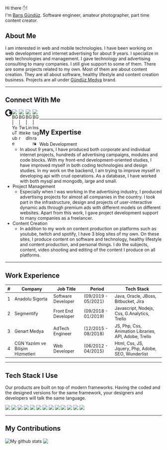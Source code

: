 Hi there ✋!  
I'm [Barış Gündüz](https://www.barisgunduz.com/). Software engineer, amateur photographer, part time content creator.

## About Me

I am interested in web and mobile technologies. I have been working on web development and internet advertising for about 9 years. I specialize in web technologies and management. I gave technology and advertising consulting to many companies. I still give support to some of them. There are some projects related to my own. Most of them are about content creation. They are all about software, healthy lifestyle and content creation business. Projects are all under [Gündüz Medya](https://www.gunduzmedya.com/) brand.

---

## Connect With Me

<p>
<a href="https://www.barisgunduz.com" >
<img align="left" alt="barisgunduz.com" width="22px" src="https://raw.githubusercontent.com/iconic/open-iconic/master/svg/globe.svg" />
</a>
<a href="https://www.youtube.com/barisgunduzofficial" >
<img align="left" alt="BG | YouTube" width="22px" src="https://cdn.jsdelivr.net/npm/simple-icons@v3/icons/youtube.svg" />
</a>
<a href="https://twitter.com/baris_gunduz" >
<img align="left" alt="BG | Twitter" width="22px" src="https://cdn.jsdelivr.net/npm/simple-icons@v3/icons/twitter.svg" />
</a>
<a href="https://www.linkedin.com/in/barisgunduz/" >
<img align="left" alt="BG | LinkedIn" width="22px" src="https://cdn.jsdelivr.net/npm/simple-icons@v3/icons/linkedin.svg" />
</a>
<a href="https://www.instagram.com/barisgunduzofficial" >
<img align="left" alt="BG | Instagram" width="22px" src="https://cdn.jsdelivr.net/npm/simple-icons@v3/icons/instagram.svg" />
</a>
</p>
<br />

---

## My Expertise

-   Web Development
    -   In about 9 years, I have produced both corporate and individual internet projects, hundreds of advertising campaigns, modules and code blocks. With my front-end development-oriented studies, I have improved myself in both coding technologies and design studies. In my work on the backend, I am trying to improve myself in developing api with crud operations. As a database, I have worked with both mysql and mongodb, large and small.
-   Project Management
    -   Especially when I was working in the advertising industry, I produced advertising projects for almost all companies in the country. I took part in the infrastructure, design and projects of user-interactive dynamic ads through premium ads with different models on different websites. Apart from this work, I gave project development support to many companies as a freelancer.
-   Content Creation
    -   In addition to my work on content production on platforms such as youtube, twitch and spotify, I have 3 blog sites of my own. On these sites, I produce content on software and technology, healthy lifestyle and content production, and personal things. I do the subjects, content, video shooting and editing of the content I produce on all platforms.

---

## Work Experience

<table>
<thead>
<tr>
<th>#</th>
<th>Company</th>
<th>Job Title</th>
<th>Period</th>
<th>Tech Stack</th>
</tr>
</thead>
<tbody>
<tr>
<td>1</td>
<td>Anadolu Sigorta</td>
<td>Software Developer</td>
<td>(09/2019 - 05/2021)</td>
<td>Java, Oracle, JBoss, Bitbucket, Jira</td>
</tr>
<tr>
<td>2</td>
<td>Segmentify</td>
<td>Front End Developer</td>
<td>(09/2018 - 01/2019)</td>
<td>Javascript, Nodejs, Css, G.Analytics, Trello</td>
</tr>
<tr>
<td>3</td>
<td>Genart Medya</td>
<td>AdTech Engineer</td>
<td>(12/2015 - 08/2018)</td>
<td>JS, Php, Css, Animation Libraries, API, Adobe, Trello</td>
</tr>
<tr>
<td>4</td>
<td>CGN Yazılım ve Bilişim Hizmetleri</td>
<td>Web Developer</td>
<td>(06/2012 - 04/2015)</td>
<td>Html, Css, JS, Jquery, Php, Adobe, SEO, Wunderlist</td>
</tr>

</tbody>
</table>

---

## Tech Stack I Use

Our products are built on top of modern frameworks. Having the coded and the designed versions for the same framework, your designers and developers will talk the same language.

<p>
  <img src="https://img.shields.io/badge/Xcode-007ACC?style=flat-square&logo=Xcode&logoColor=white" />
  <img src="https://img.shields.io/badge/json-5E5C5C?style=for-the-badge&logo=json&logoColor=white" />
  <img src="https://img.shields.io/badge/HTML5-E34F26?style=for-the-badge&logo=html5&logoColor=white" />
  <img src="https://img.shields.io/badge/CSS3-1572B6?style=for-the-badge&logo=css3&logoColor=white" />
  <img src="https://img.shields.io/badge/JavaScript-323330?style=for-the-badge&logo=javascript&logoColor=F7DF1E" />
  <img src="https://img.shields.io/badge/TypeScript-007ACC?style=for-the-badge&logo=typescript&logoColor=white" />
  <img src="https://img.shields.io/badge/Node.js-339933?style=for-the-badge&logo=nodedotjs&logoColor=white" />
  <img src="https://img.shields.io/badge/Vue.js-35495E?style=for-the-badge&logo=vuedotjs&logoColor=4FC08D" />
  <img src="https://img.shields.io/badge/Angular-DD0031?style=for-the-badge&logo=angular&logoColor=white" />
  <img src="https://img.shields.io/badge/Bootstrap-563D7C?style=for-the-badge&logo=bootstrap&logoColor=white" />
  <img src="https://img.shields.io/badge/nuxt.js-00C58E?style=for-the-badge&logo=nuxtdotjs&logoColor=white" />
  <img src="https://img.shields.io/badge/MySQL-00000F?style=for-the-badge&logo=mysql&logoColor=white" />
  <img src="https://img.shields.io/badge/MongoDB-4EA94B?style=for-the-badge&logo=mongodb&logoColor=white" />

</p>

---

## My Contributions

<p>
<img align="center" src="https://github-readme-streak-stats.herokuapp.com/?user=barisgunduz&theme=vue-dark&hide_border=true&date_format=M%20j%5B%2C%20Y%5D" alt="My github stats" />
<img align="center" src="https://github-readme-stats.vercel.app/api/top-langs/?username=barisgunduz&layout=compact&theme=cobalt&hide_border=true" />
</p>
